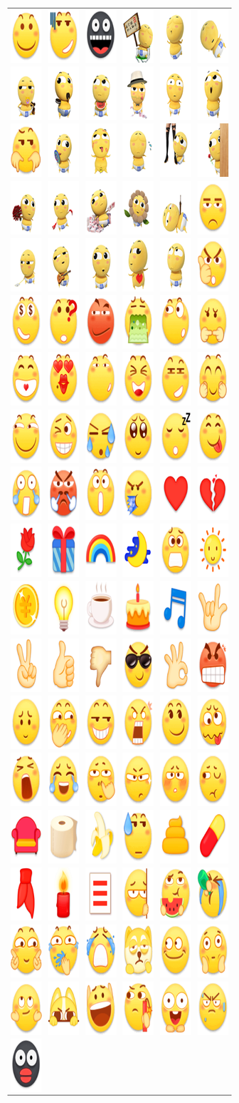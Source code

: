 <table border="0">
  <tr>
    <td align="center">
      <img src="../../image/Tieba-New/image_emoticon.png" height="120" width="120" />
    </td>
    <td align="center">
      <img src="../../image/Tieba-New/image_emoticon10.png" height="120" width="120" />
    </td>
    <td align="center">
      <img src="../../image/Tieba-New/image_emoticon100.png" height="120" width="120" />
    </td>
    <td align="center">
      <img src="../../image/Tieba-New/image_emoticon101.png" height="120" width="120" />
    </td>
    <td align="center">
      <img src="../../image/Tieba-New/image_emoticon102.png" height="120" width="120" />
    </td>
    <td align="center">
      <img src="../../image/Tieba-New/image_emoticon103.png" height="120" width="120" />
    </td>
  </tr>
  <tr>
    <td align="center">
      <img src="../../image/Tieba-New/image_emoticon104.png" height="120" width="120" />
    </td>
    <td align="center">
      <img src="../../image/Tieba-New/image_emoticon105.png" height="120" width="120" />
    </td>
    <td align="center">
      <img src="../../image/Tieba-New/image_emoticon106.png" height="120" width="120" />
    </td>
    <td align="center">
      <img src="../../image/Tieba-New/image_emoticon107.png" height="120" width="120" />
    </td>
    <td align="center">
      <img src="../../image/Tieba-New/image_emoticon108.png" height="120" width="120" />
    </td>
    <td align="center">
      <img src="../../image/Tieba-New/image_emoticon109.png" height="120" width="120" />
    </td>
  </tr>
  <tr>
    <td align="center">
      <img src="../../image/Tieba-New/image_emoticon11.png" height="120" width="120" />
    </td>
    <td align="center">
      <img src="../../image/Tieba-New/image_emoticon110.png" height="120" width="120" />
    </td>
    <td align="center">
      <img src="../../image/Tieba-New/image_emoticon111.png" height="120" width="120" />
    </td>
    <td align="center">
      <img src="../../image/Tieba-New/image_emoticon112.png" height="120" width="120" />
    </td>
    <td align="center">
      <img src="../../image/Tieba-New/image_emoticon113.png" height="120" width="120" />
    </td>
    <td align="center">
      <img src="../../image/Tieba-New/image_emoticon114.png" height="120" width="120" />
    </td>
  </tr>
  <tr>
    <td align="center">
      <img src="../../image/Tieba-New/image_emoticon115.png" height="120" width="120" />
    </td>
    <td align="center">
      <img src="../../image/Tieba-New/image_emoticon116.png" height="120" width="120" />
    </td>
    <td align="center">
      <img src="../../image/Tieba-New/image_emoticon117.png" height="120" width="120" />
    </td>
    <td align="center">
      <img src="../../image/Tieba-New/image_emoticon118.png" height="120" width="120" />
    </td>
    <td align="center">
      <img src="../../image/Tieba-New/image_emoticon119.png" height="120" width="120" />
    </td>
    <td align="center">
      <img src="../../image/Tieba-New/image_emoticon12.png" height="120" width="120" />
    </td>
  </tr>
  <tr>
    <td align="center">
      <img src="../../image/Tieba-New/image_emoticon120.png" height="120" width="120" />
    </td>
    <td align="center">
      <img src="../../image/Tieba-New/image_emoticon121.png" height="120" width="120" />
    </td>
    <td align="center">
      <img src="../../image/Tieba-New/image_emoticon122.png" height="120" width="120" />
    </td>
    <td align="center">
      <img src="../../image/Tieba-New/image_emoticon123.png" height="120" width="120" />
    </td>
    <td align="center">
      <img src="../../image/Tieba-New/image_emoticon124.png" height="120" width="120" />
    </td>
    <td align="center">
      <img src="../../image/Tieba-New/image_emoticon13.png" height="120" width="120" />
    </td>
  </tr>
  <tr>
    <td align="center">
      <img src="../../image/Tieba-New/image_emoticon14.png" height="120" width="120" />
    </td>
    <td align="center">
      <img src="../../image/Tieba-New/image_emoticon15.png" height="120" width="120" />
    </td>
    <td align="center">
      <img src="../../image/Tieba-New/image_emoticon16.png" height="120" width="120" />
    </td>
    <td align="center">
      <img src="../../image/Tieba-New/image_emoticon17.png" height="120" width="120" />
    </td>
    <td align="center">
      <img src="../../image/Tieba-New/image_emoticon18.png" height="120" width="120" />
    </td>
    <td align="center">
      <img src="../../image/Tieba-New/image_emoticon19.png" height="120" width="120" />
    </td>
  </tr>
  <tr>
    <td align="center">
      <img src="../../image/Tieba-New/image_emoticon2.png" height="120" width="120" />
    </td>
    <td align="center">
      <img src="../../image/Tieba-New/image_emoticon20.png" height="120" width="120" />
    </td>
    <td align="center">
      <img src="../../image/Tieba-New/image_emoticon21.png" height="120" width="120" />
    </td>
    <td align="center">
      <img src="../../image/Tieba-New/image_emoticon22.png" height="120" width="120" />
    </td>
    <td align="center">
      <img src="../../image/Tieba-New/image_emoticon23.png" height="120" width="120" />
    </td>
    <td align="center">
      <img src="../../image/Tieba-New/image_emoticon24.png" height="120" width="120" />
    </td>
  </tr>
  <tr>
    <td align="center">
      <img src="../../image/Tieba-New/image_emoticon25.png" height="120" width="120" />
    </td>
    <td align="center">
      <img src="../../image/Tieba-New/image_emoticon26.png" height="120" width="120" />
    </td>
    <td align="center">
      <img src="../../image/Tieba-New/image_emoticon27.png" height="120" width="120" />
    </td>
    <td align="center">
      <img src="../../image/Tieba-New/image_emoticon28.png" height="120" width="120" />
    </td>
    <td align="center">
      <img src="../../image/Tieba-New/image_emoticon29.png" height="120" width="120" />
    </td>
    <td align="center">
      <img src="../../image/Tieba-New/image_emoticon3.png" height="120" width="120" />
    </td>
  </tr>
  <tr>
    <td align="center">
      <img src="../../image/Tieba-New/image_emoticon30.png" height="120" width="120" />
    </td>
    <td align="center">
      <img src="../../image/Tieba-New/image_emoticon31.png" height="120" width="120" />
    </td>
    <td align="center">
      <img src="../../image/Tieba-New/image_emoticon32.png" height="120" width="120" />
    </td>
    <td align="center">
      <img src="../../image/Tieba-New/image_emoticon33.png" height="120" width="120" />
    </td>
    <td align="center">
      <img src="../../image/Tieba-New/image_emoticon34.png" height="120" width="120" />
    </td>
    <td align="center">
      <img src="../../image/Tieba-New/image_emoticon35.png" height="120" width="120" />
    </td>
  </tr>
  <tr>
    <td align="center">
      <img src="../../image/Tieba-New/image_emoticon36.png" height="120" width="120" />
    </td>
    <td align="center">
      <img src="../../image/Tieba-New/image_emoticon37.png" height="120" width="120" />
    </td>
    <td align="center">
      <img src="../../image/Tieba-New/image_emoticon38.png" height="120" width="120" />
    </td>
    <td align="center">
      <img src="../../image/Tieba-New/image_emoticon39.png" height="120" width="120" />
    </td>
    <td align="center">
      <img src="../../image/Tieba-New/image_emoticon4.png" height="120" width="120" />
    </td>
    <td align="center">
      <img src="../../image/Tieba-New/image_emoticon40.png" height="120" width="120" />
    </td>
  </tr>
  <tr>
    <td align="center">
      <img src="../../image/Tieba-New/image_emoticon41.png" height="120" width="120" />
    </td>
    <td align="center">
      <img src="../../image/Tieba-New/image_emoticon42.png" height="120" width="120" />
    </td>
    <td align="center">
      <img src="../../image/Tieba-New/image_emoticon43.png" height="120" width="120" />
    </td>
    <td align="center">
      <img src="../../image/Tieba-New/image_emoticon44.png" height="120" width="120" />
    </td>
    <td align="center">
      <img src="../../image/Tieba-New/image_emoticon45.png" height="120" width="120" />
    </td>
    <td align="center">
      <img src="../../image/Tieba-New/image_emoticon46.png" height="120" width="120" />
    </td>
  </tr>
  <tr>
    <td align="center">
      <img src="../../image/Tieba-New/image_emoticon47.png" height="120" width="120" />
    </td>
    <td align="center">
      <img src="../../image/Tieba-New/image_emoticon48.png" height="120" width="120" />
    </td>
    <td align="center">
      <img src="../../image/Tieba-New/image_emoticon49.png" height="120" width="120" />
    </td>
    <td align="center">
      <img src="../../image/Tieba-New/image_emoticon5.png" height="120" width="120" />
    </td>
    <td align="center">
      <img src="../../image/Tieba-New/image_emoticon50.png" height="120" width="120" />
    </td>
    <td align="center">
      <img src="../../image/Tieba-New/image_emoticon6.png" height="120" width="120" />
    </td>
  </tr>
  <tr>
    <td align="center">
      <img src="../../image/Tieba-New/image_emoticon66.png" height="120" width="120" />
    </td>
    <td align="center">
      <img src="../../image/Tieba-New/image_emoticon67.png" height="120" width="120" />
    </td>
    <td align="center">
      <img src="../../image/Tieba-New/image_emoticon68.png" height="120" width="120" />
    </td>
    <td align="center">
      <img src="../../image/Tieba-New/image_emoticon69.png" height="120" width="120" />
    </td>
    <td align="center">
      <img src="../../image/Tieba-New/image_emoticon7.png" height="120" width="120" />
    </td>
    <td align="center">
      <img src="../../image/Tieba-New/image_emoticon70.png" height="120" width="120" />
    </td>
  </tr>
  <tr>
    <td align="center">
      <img src="../../image/Tieba-New/image_emoticon71.png" height="120" width="120" />
    </td>
    <td align="center">
      <img src="../../image/Tieba-New/image_emoticon72.png" height="120" width="120" />
    </td>
    <td align="center">
      <img src="../../image/Tieba-New/image_emoticon73.png" height="120" width="120" />
    </td>
    <td align="center">
      <img src="../../image/Tieba-New/image_emoticon74.png" height="120" width="120" />
    </td>
    <td align="center">
      <img src="../../image/Tieba-New/image_emoticon75.png" height="120" width="120" />
    </td>
    <td align="center">
      <img src="../../image/Tieba-New/image_emoticon76.png" height="120" width="120" />
    </td>
  </tr>
  <tr>
    <td align="center">
      <img src="../../image/Tieba-New/image_emoticon77.png" height="120" width="120" />
    </td>
    <td align="center">
      <img src="../../image/Tieba-New/image_emoticon78.png" height="120" width="120" />
    </td>
    <td align="center">
      <img src="../../image/Tieba-New/image_emoticon79.png" height="120" width="120" />
    </td>
    <td align="center">
      <img src="../../image/Tieba-New/image_emoticon8.png" height="120" width="120" />
    </td>
    <td align="center">
      <img src="../../image/Tieba-New/image_emoticon80.png" height="120" width="120" />
    </td>
    <td align="center">
      <img src="../../image/Tieba-New/image_emoticon81.png" height="120" width="120" />
    </td>
  </tr>
  <tr>
    <td align="center">
      <img src="../../image/Tieba-New/image_emoticon82.png" height="120" width="120" />
    </td>
    <td align="center">
      <img src="../../image/Tieba-New/image_emoticon83.png" height="120" width="120" />
    </td>
    <td align="center">
      <img src="../../image/Tieba-New/image_emoticon84.png" height="120" width="120" />
    </td>
    <td align="center">
      <img src="../../image/Tieba-New/image_emoticon85.png" height="120" width="120" />
    </td>
    <td align="center">
      <img src="../../image/Tieba-New/image_emoticon86.png" height="120" width="120" />
    </td>
    <td align="center">
      <img src="../../image/Tieba-New/image_emoticon87.png" height="120" width="120" />
    </td>
  </tr>
  <tr>
    <td align="center">
      <img src="../../image/Tieba-New/image_emoticon88.png" height="120" width="120" />
    </td>
    <td align="center">
      <img src="../../image/Tieba-New/image_emoticon89.png" height="120" width="120" />
    </td>
    <td align="center">
      <img src="../../image/Tieba-New/image_emoticon9.png" height="120" width="120" />
    </td>
    <td align="center">
      <img src="../../image/Tieba-New/image_emoticon90.png" height="120" width="120" />
    </td>
    <td align="center">
      <img src="../../image/Tieba-New/image_emoticon91.png" height="120" width="120" />
    </td>
    <td align="center">
      <img src="../../image/Tieba-New/image_emoticon92.png" height="120" width="120" />
    </td>
  </tr>
  <tr>
    <td align="center">
      <img src="../../image/Tieba-New/image_emoticon93.png" height="120" width="120" />
    </td>
    <td align="center">
      <img src="../../image/Tieba-New/image_emoticon94.png" height="120" width="120" />
    </td>
    <td align="center">
      <img src="../../image/Tieba-New/image_emoticon95.png" height="120" width="120" />
    </td>
    <td align="center">
      <img src="../../image/Tieba-New/image_emoticon96.png" height="120" width="120" />
    </td>
    <td align="center">
      <img src="../../image/Tieba-New/image_emoticon97.png" height="120" width="120" />
    </td>
    <td align="center">
      <img src="../../image/Tieba-New/image_emoticon98.png" height="120" width="120" />
    </td>
  </tr>
  <tr>
    <td align="center">
      <img src="../../image/Tieba-New/image_emoticon99.png" height="120" width="120" />
    </td>
  </tr>
</table>
